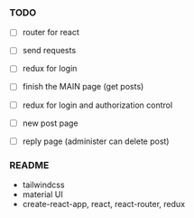 

### TODO

- [ ] router for react
- [ ] send requests
- [ ] redux for login

- [ ] finish the MAIN page (get posts)
- [ ] redux for login and authorization control
- [ ] new post page 
- [ ] reply page (administer can delete post)


### README

- tailwindcss
- material UI
- create-react-app, react, react-router, redux
